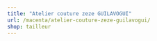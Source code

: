 ```yaml
---
title: "Atelier couture zeze GUILAVOGUI"
url: /macenta/atelier-couture-zeze-guilavogui/
shop: tailleur
---
```

